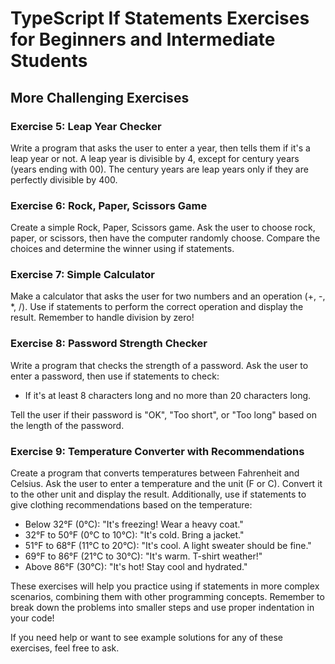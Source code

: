 # TypeScript If Statements Exercises for Beginners and Intermediate Students



## More Challenging Exercises

### Exercise 5: Leap Year Checker

Write a program that asks the user to enter a year, then tells them if it's a leap year or not. A leap year is divisible by 4, except for century years (years ending with 00). The century years are leap years only if they are perfectly divisible by 400.

### Exercise 6: Rock, Paper, Scissors Game

Create a simple Rock, Paper, Scissors game. Ask the user to choose rock, paper, or scissors, then have the computer randomly choose. Compare the choices and determine the winner using if statements.

### Exercise 7: Simple Calculator

Make a calculator that asks the user for two numbers and an operation (+, -, *, /). Use if statements to perform the correct operation and display the result. Remember to handle division by zero!

### Exercise 8: Password Strength Checker

Write a program that checks the strength of a password. Ask the user to enter a password, then use if statements to check:
- If it's at least 8 characters long and no more than 20 characters long.


Tell the user if their password is "OK", "Too short", or "Too long" based on the length of the password.

### Exercise 9: Temperature Converter with Recommendations

Create a program that converts temperatures between Fahrenheit and Celsius. Ask the user to enter a temperature and the unit (F or C). Convert it to the other unit and display the result. Additionally, use if statements to give clothing recommendations based on the temperature:
- Below 32°F (0°C): "It's freezing! Wear a heavy coat."
- 32°F to 50°F (0°C to 10°C): "It's cold. Bring a jacket."
- 51°F to 68°F (11°C to 20°C): "It's cool. A light sweater should be fine."
- 69°F to 86°F (21°C to 30°C): "It's warm. T-shirt weather!"
- Above 86°F (30°C): "It's hot! Stay cool and hydrated."

These exercises will help you practice using if statements in more complex scenarios, combining them with other programming concepts. Remember to break down the problems into smaller steps and use proper indentation in your code!

If you need help or want to see example solutions for any of these exercises, feel free to ask.
